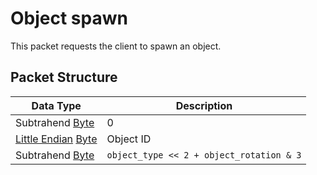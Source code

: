# Object spawn
This packet requests the client to spawn an object.

## Packet Structure
| Data Type | Description |
|--|--|
| Subtrahend [Byte](/Data-Types.html#common-data-types) | 0 |
| [Little Endian](/Data-Types.html#little-endian) [Byte](/Data-Types.html#common-data-types) | Object ID |
| Subtrahend [Byte](/Data-Types.html#common-data-types) | `object_type << 2 + object_rotation & 3` |
